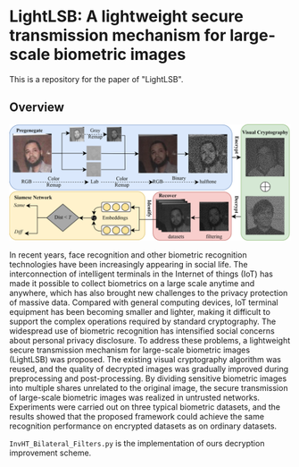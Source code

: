 # LightLSB: A lightweight secure transmission mechanism for large-scale biometric images
<!-- -------------------------------------------------------- -->
This is a repository for the paper of "LightLSB". 

## Overview
![LightLSB](./images/LightLSB.png)
<!-- -------------------------------------------------------- -->
In recent years, face recognition and other biometric recognition technologies have been increasingly appearing in social life. The interconnection of intelligent terminals in the Internet of things (IoT) has made it possible to collect biometrics on a large scale anytime and anywhere, which has also brought new challenges to the privacy protection of massive data. Compared with general computing devices, IoT terminal equipment has been becoming smaller and lighter, making it difficult to support the complex operations required by standard cryptography. The widespread use of biometric recognition has intensified social concerns about personal privacy disclosure. To address these problems, a lightweight secure transmission mechanism for large-scale biometric images (LightLSB) was proposed. The existing visual cryptography algorithm was reused, and the quality of decrypted images was gradually improved during preprocessing and post-processing. By dividing sensitive biometric images into multiple shares unrelated to the original image, the secure transmission of large-scale biometric images was realized in untrusted networks. Experiments were carried out on three typical biometric datasets, and the results showed that the proposed framework could achieve the same recognition performance on encrypted datasets as on ordinary datasets.

`InvHT_Bilateral_Filters.py` is the implementation of ours decryption improvement scheme.